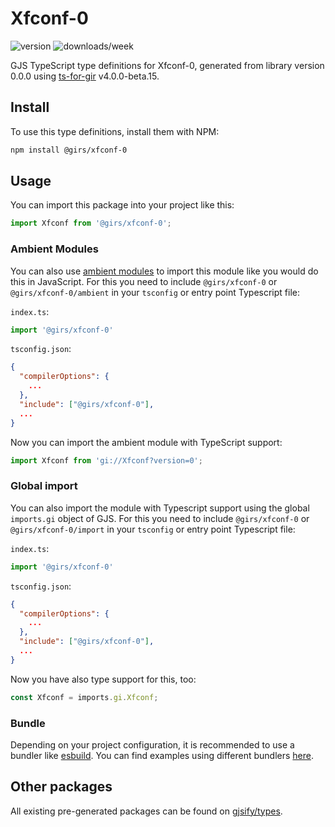 
# Xfconf-0

![version](https://img.shields.io/npm/v/@girs/xfconf-0)
![downloads/week](https://img.shields.io/npm/dw/@girs/xfconf-0)


GJS TypeScript type definitions for Xfconf-0, generated from library version 0.0.0 using [ts-for-gir](https://github.com/gjsify/ts-for-gir) v4.0.0-beta.15.


## Install

To use this type definitions, install them with NPM:
```bash
npm install @girs/xfconf-0
```

## Usage

You can import this package into your project like this:
```ts
import Xfconf from '@girs/xfconf-0';
```

### Ambient Modules

You can also use [ambient modules](https://github.com/gjsify/ts-for-gir/tree/main/packages/cli#ambient-modules) to import this module like you would do this in JavaScript.
For this you need to include `@girs/xfconf-0` or `@girs/xfconf-0/ambient` in your `tsconfig` or entry point Typescript file:

`index.ts`:
```ts
import '@girs/xfconf-0'
```

`tsconfig.json`:
```json
{
  "compilerOptions": {
    ...
  },
  "include": ["@girs/xfconf-0"],
  ...
}
```

Now you can import the ambient module with TypeScript support: 

```ts
import Xfconf from 'gi://Xfconf?version=0';
```

### Global import

You can also import the module with Typescript support using the global `imports.gi` object of GJS.
For this you need to include `@girs/xfconf-0` or `@girs/xfconf-0/import` in your `tsconfig` or entry point Typescript file:

`index.ts`:
```ts
import '@girs/xfconf-0'
```

`tsconfig.json`:
```json
{
  "compilerOptions": {
    ...
  },
  "include": ["@girs/xfconf-0"],
  ...
}
```

Now you have also type support for this, too:

```ts
const Xfconf = imports.gi.Xfconf;
```

### Bundle

Depending on your project configuration, it is recommended to use a bundler like [esbuild](https://esbuild.github.io/). You can find examples using different bundlers [here](https://github.com/gjsify/ts-for-gir/tree/main/examples).

## Other packages

All existing pre-generated packages can be found on [gjsify/types](https://github.com/gjsify/types).

